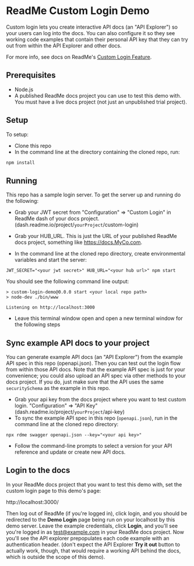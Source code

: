 # ReadMe Custom Login Demo
 
Custom login lets you create interactive API docs (an "API Explorer") so your users can log into the docs.
 You can also configure it so they see working code examples that contain their personal API key that they can try out from within the API  Explorer and other docs.   
 
For more info, see docs on ReadMe's [Custom Login Feature](https://docs.readme.com/guides/docs/custom-login-with-readme).
 
 
## Prerequisites
- Node.js
- A published ReadMe docs project you can use to test this demo with. You must have a live docs project (not just an unpublished trial project). 

## Setup
To setup:

- Clone this repo
- In the command line at the directory containing the cloned repo, run:

```sh
npm install
```

## Running
This repo has a sample login server. To get the server up and running do the following:

- Grab your JWT secret from "Configuration" => "Custom Login" in ReadMe dash of your docs project. (dash.readme.io/project/`yourProject`/custom-login)

- Grab your HUB_URL. This is just the URL of your published ReadMe docs project, something like https://docs.MyCo.com.

- In the command line at the cloned repo directory, create environmental variables and start the server:
```
JWT_SECRET="<your jwt secret>" HUB_URL="<your hub url>" npm start
```

You should see the following command line output:
```
> custom-login-demo@0.0.0 start <your local repo path>
> node-dev ./bin/www

Listening on http://localhost:3000

```

- Leave this terminal window open and open a new terminal window for the following steps

## Sync example API docs to your project
You can generate example API docs (an "API Explorer") from the example API spec in this repo (openapi.json). Then you can test out the login flow from within those API docs. Note that the example API spec is just for your convenience; you could also upload an API spec via other methods to your docs project. If you do, just make sure that the API uses the same `securitySchema` as the example in this repo.  

- Grab your api key from the docs project where you want to test custom login. "Configuration" => "API Key" (dash.readme.io/project/`yourProject`/api-key)
- To sync the example API spec in this repo (`openapi.json`),  run in the command line at the cloned repo directory:

```
npx rdme swagger openapi.json --key="<your api key>"
```
- Follow the command-line prompts to select a version for your API reference and update or create new API docs.

## Login to the docs 

In your ReadMe docs project that you want to test this demo with, set the custom login page to this demo's page:

http://localhost:3000/ 

Then log out of ReadMe (if you're logged in), click login, and you should be redirected to the **Demo Login** page being run on your localhost by this demo server. Leave the example credentials, click **Login**, and you'll see you're logged in as test@example.com in your ReadMe docs project. Now you'll see the API explorer prepopulates each code example with an authentication header. (don't expect the API Explorer **Try it out** button to actually work, though, that would require a working API behind the docs, which is outside the scope of this demo). 






